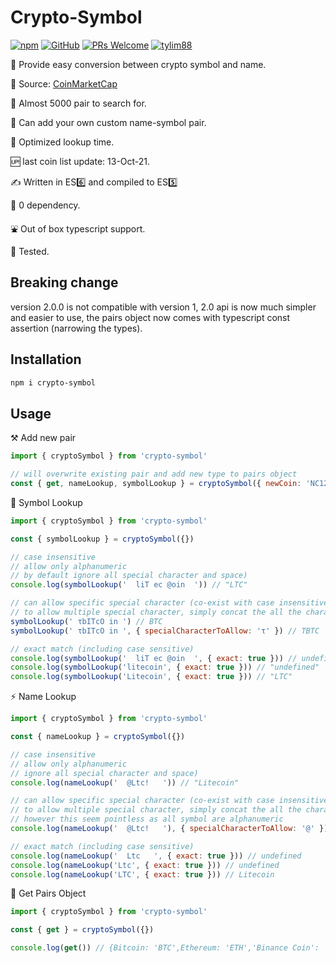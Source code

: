 # Crypto-Symbol

[![npm](https://img.shields.io/npm/v/crypto-symbol)](https://www.npmjs.com/package/crypto-symbol) [![GitHub](https://img.shields.io/github/license/tylim88/crypto-symbol)](https://github.com/tylim88/crypto-symbol/blob/master/LICENSE) [![PRs Welcome](https://img.shields.io/badge/PRs-welcome-brightgreen.svg?style=flat-square)](https://github.com/tylim88/crypto-symbol/pulls) [![tylim88](https://circleci.com/gh/tylim88/Crypto-Symbol.svg?style=shield)](<[LINK](https://github.com/tylim88/crypto-symbol#crypto-symbol)>)

🐤 Provide easy conversion between crypto symbol and name.

📔 Source: [CoinMarketCap](https://coinmarketcap.com)

🔔 Almost 5000 pair to search for.

💪 Can add your own custom name-symbol pair.

🌟 Optimized lookup time.

🆙 last coin list update: 13-Oct-21.

✍️ Written in ES6️⃣ and compiled to ES5️⃣

🥰 0 dependency.

⛲️ Out of box typescript support.

🦺 Tested.

## Breaking change

version 2.0.0 is not compatible with version 1, 2.0 api is now much simpler and easier to use, the pairs object now comes with typescript const assertion (narrowing the types).

## Installation

```bash
npm i crypto-symbol
```

## Usage

⚒ Add new pair

```js
import { cryptoSymbol } from 'crypto-symbol'

// will overwrite existing pair and add new type to pairs object
const { get, nameLookup, symbolLookup } = cryptoSymbol({ newCoin: 'NC123' })
```

🎐 Symbol Lookup

```js
import { cryptoSymbol } from 'crypto-symbol'

const { symbolLookup } = cryptoSymbol({})

// case insensitive
// allow only alphanumeric
// by default ignore all special character and space)
console.log(symbolLookup('  liT ec @oin  ')) // "LTC"

// can allow specific special character (co-exist with case insensitive and allow alphanumeric rules)
// to allow multiple special character, simply concat the all the character, eg "#$%)("
symbolLookup(' τbITcO in ') // BTC
symbolLookup(' τbITcO in ', { specialCharacterToAllow: 'τ' }) // TBTC

// exact match (including case sensitive)
console.log(symbolLookup('  liT ec @oin  ', { exact: true })) // undefined
console.log(symbolLookup('litecoin', { exact: true })) // "undefined"
console.log(symbolLookup('Litecoin', { exact: true })) // "LTC"
```

⚡️ Name Lookup

```js
import { cryptoSymbol } from 'crypto-symbol'

const { nameLookup } = cryptoSymbol({})

// case insensitive
// allow only alphanumeric
// ignore all special character and space)
console.log(nameLookup('  @Ltc!   ')) // "Litecoin"

// can allow specific special character (co-exist with case insensitive and allow alphanumeric rules)
// to allow multiple special character, simply concat the all the character, eg "#$%)("
// however this seem pointless as all symbol are alphanumeric
console.log(nameLookup('  @Ltc!   '), { specialCharacterToAllow: '@' }) // undefined, because symbol "@Ltc" does not exist

// exact match (including case sensitive)
console.log(nameLookup('  Ltc   ', { exact: true })) // undefined
console.log(nameLookup('Ltc', { exact: true })) // undefined
console.log(nameLookup('LTC', { exact: true })) // Litecoin
```

🎵 Get Pairs Object

```js
import { cryptoSymbol } from 'crypto-symbol'

const { get } = cryptoSymbol({})

console.log(get()) // {Bitcoin: 'BTC',Ethereum: 'ETH','Binance Coin': 'BNB',Cardano: 'ADA',Tether: 'USDT',XRP: 'XRP', ......}
```
